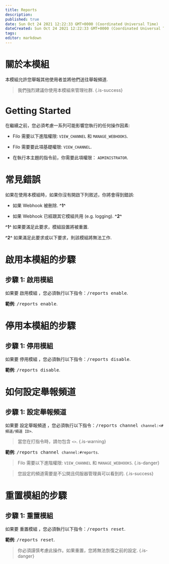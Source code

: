 ```yaml
---
title: Reports
description:
published: true
date: Sun Oct 24 2021 12:22:33 GMT+0000 (Coordinated Universal Time)
dateCreated: Sun Oct 24 2021 12:22:33 GMT+0000 (Coordinated Universal Time)
tags:
editor: markdown
---
```


# 關於本模組

本模組允許您舉報其他使用者並將他們送往舉報頻道.

> 我們強烈建議你使用本模組來管理社群.
{.is-success}

# Getting Started

在繼續之前，您必須考慮一系列可能影響您執行的任何操作因素:

- Filo 需要以下進階權限: ``VIEW_CHANNEL`` 和 ``MANAGE_WEBHOOKS``.

- Filo 需要要此項基礎權限: ``VIEW_CHANNEL``.

- 在執行本主題的指令前，你需要此項權限： ``ADMINISTRATOR``.

# 常見錯誤

如果在使用本模組時，如果你沒有開啟下列敘述，你將會得到錯誤:

- 如果 Webhook 被刪除. **^1^**

- 如果 Webhook 已經跟其它模組共用 (e.g. logging). **^2^**

**^1^** 如果要滿足此要求，模組設置將被重置.

**^2^** 如果滿足此要求或以下要求，則該模組將無法工作.

# 啟用本模組的步驟

## **步驟 1**: 啟用模組

如果要 啟用模組 ，您必須執行以下指令：<kbd>/reports enable</kbd>.

**範例**: <kbd>/reports enable</kbd>.

# 停用本模組的步驟

## **步驟 1**: 停用模組

如果要 停用模組 ，您必須執行以下指令：<kbd>/reports disable</kbd>.

**範例**: <kbd>/reports disable</kbd>.

# 如何設定舉報頻道

## **步驟 1**: 設定舉報頻道

如果要 設定舉報頻道 ，您必須執行以下指令：<kbd>/reports channel ``channel:<#頻道/頻道 ID>``</kbd>.

> 當您在打指令時，請勿包含 ``<>``.
{.is-warning}

**範例**: <kbd>/reports channel ``channel:#reports``</kbd>.

> Filo 需要以下進階權限: ``VIEW_CHANNEL`` 和 ``MANAGE_WEBHOOKS``.
{.is-danger}

> 您設定的頻道需要是不公開且伺服器管理員可以看到的.
{.is-success}

# 重置模組的步驟

## **步驟 1**: 重置模組

如果要 重置模組 ，您必須執行以下指令：<kbd>/reports reset</kbd>.

**範例**: <kbd>/reports reset</kbd>.

> 你必須謹慎考慮此操作。如果重置，您將無法恢復之前的設定.
{.is-danger}
